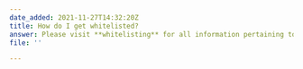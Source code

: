 ```yaml
---
date_added: 2021-11-27T14:32:20Z
title: How do I get whitelisted?
answer: Please visit **whitelisting** for all information pertaining to whitelisting.
file: ''

---
```

